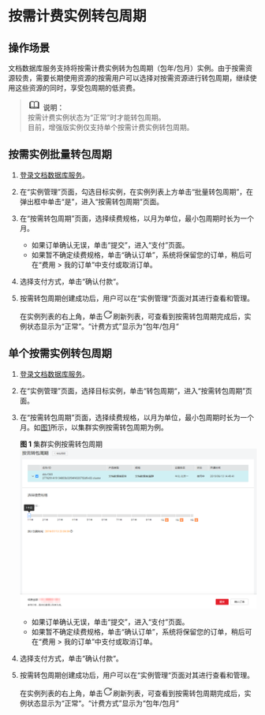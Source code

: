 # 按需计费实例转包周期<a name="zh-cn_topic_instance_mgmt"></a>

## 操作场景<a name="section1715294212120"></a>

文档数据库服务支持将按需计费实例转为包周期（包年/包月）实例。由于按需资源较贵，需要长期使用资源的按需用户可以选择对按需资源进行转包周期，继续使用这些资源的同时，享受包周期的低资费。

>![](public_sys-resources/icon-note.gif) **说明：**   
>按需计费实例状态为“正常”时才能转包周期。  
>目前，增强版实例仅支持单个按需计费实例转包周期。  

## 按需实例批量转包周期<a name="section20862342153217"></a>

1.  [登录文档数据库服务](https://support.huaweicloud.com/qs-dds/dds_02_0043.html)。
2.  在“实例管理”页面，勾选目标实例，在实例列表上方单击“批量转包周期”，在弹出框中单击“是”，进入“按需转包周期”页面。
3.  在“按需转包周期”页面，选择续费规格，以月为单位，最小包周期时长为一个月。
    -   如果订单确认无误，单击“提交”，进入“支付”页面。
    -   如果暂不确定续费规格，单击“确认订单”，系统将保留您的订单，稍后可在“费用 \> 我的订单”中支付或取消订单。

4.  选择支付方式，单击“确认付款“。
5.  按需转包周期创建成功后，用户可以在“实例管理“页面对其进行查看和管理。

    在实例列表的右上角，单击![](figures/icon-refresh.png)刷新列表，可查看到按需转包周期完成后，实例状态显示为“正常“。“计费方式”显示为“包年/包月“


## 单个按需实例转包周期<a name="section9702165883612"></a>

1.  [登录文档数据库服务](https://support.huaweicloud.com/qs-dds/dds_02_0043.html)。
2.  在“实例管理”页面，选择目标实例，单击“转包周期“，进入“按需转包周期”页面。
3.  在“按需转包周期”页面，选择续费规格，以月为单位，最小包周期时长为一个月。如[图1](#fig61532493719)所示，以集群实例按需转包周期为例。

    **图 1**  集群实例按需转包周期<a name="fig61532493719"></a>  
    ![](figures/集群实例按需转包周期.png "集群实例按需转包周期")

    -   如果订单确认无误，单击“提交”，进入“支付”页面。
    -   如果暂不确定续费规格，单击“确认订单”，系统将保留您的订单，稍后可在“费用 \> 我的订单”中支付或取消订单。

4.  选择支付方式，单击“确认付款“。
5.  按需转包周期创建成功后，用户可以在“实例管理“页面对其进行查看和管理。

    在实例列表的右上角，单击![](figures/icon-refresh.png)刷新列表，可查看到按需转包周期完成后，实例状态显示为“正常“。“计费方式”显示为“包年/包月“


